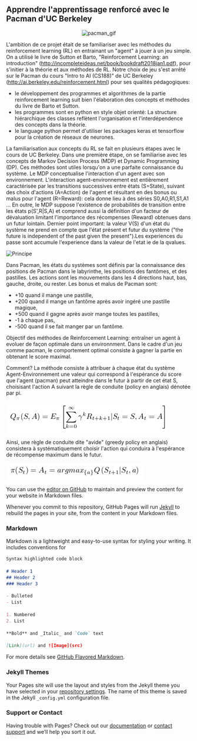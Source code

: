 ## Apprendre l'apprentissage renforcé avec le Pacman d'UC Berkeley

<p align="center">
  <img src="http://ai.berkeley.edu/images/pacman_game.gif" alt="pacman_gif"/>
</p>

L'ambition de ce projet était de se familiariser avec les méthodes du reinforcement learning (RL) en entrainant un "agent" à jouer à un jeu simple.
On a utilisé le livre de Sutton et Barto, "Reinforcement Learning: an introduction" (http://incompleteideas.net/book/bookdraft2018jan1.pdf), pour s'initier à la théorie et aux méthodes de RL.
Notre choix de jeu s'est arrêté sur le Pacman du cours "Intro to AI (CS188)" de UC Berkeley (http://ai.berkeley.edu/reinforcement.html) pour ses qualités pédagogiques: 
- le développement des programmes et algorithmes de la partie reinforcement learning suit bien l'élaboration des concepts et méthodes du livre de Barto et Sutton.
- les programmes sont en python en style objet orienté: La structure hiérarchique des classes reflètent l'organisation et l'interdépendence des concepts dans la théorie.
- le language python permet d'utiliser les packages keras et tensorflow pour la création de réseaux de neurones.

La familiarisation aux concepts du RL se fait en plusieurs étapes avec le cours de UC Berkeley. Dans une première étape, on se familiarise avec les concepts de Markov Decision Process (MDP) et Dynamic Programming (DP). Ces méthodes sont utiles lorsqu'on a une parfaite connaissance du système. Le MDP conceptualise l'interaction d'un agent avec son environnement. L'interaction agent-environnement est entièrement caractérisée par les transitions successives entre états (S=State), suivant des choix d'actions (A=Action) de l'agent et résultant en des bonus ou malus pour l'agent (R=Reward): cela donne lieu à des séries S0,A0,R1,S1,A1 ... En outre, le MDP suppose l'existence de probabilités de transition entre les états p(S',R|S,A) et comprend aussi la définition d'un facteur de dévaluation limitant l'importance des récompenses (Reward) obtenues dans un futur lointain. Dernier point important: la valeur V(S) d'un état du système ne prend en compte que l'état présent et futur du système ("the future is independent of the past given the present").Les experiences du passe sont accumule l'experience dans la valeur de l'etat ie de la qvalues.

![Principe](https://cdn-images-1.medium.com/max/1600/1*Z2yMvuQ1-t5Ol1ac_W4dOQ.png "Principe")

Dans Pacman, les états du systèmes sont définis par la connaissance des positions de Pacman dans le labyrinthe, les positions des fantômes, et des pastilles. Les actions sont les mouvements dans les 4 directions haut, bas, gauche, droite, ou rester. Les bonus et malus de Pacman sont:
- +10 quand il mange une pastille,
- +200 quand il mange un fantôme après avoir ingéré une pastille magique,
- +500 quand il gagne après avoir mange toutes les pastilles,
- -1 à chaque pas,
- -500 quand il se fait manger par un fantôme.

Objectif des méthodes de Reinforcement Learning: entraîner un agent à evoluer de façon optimale dans un environnment. Dans le cadre d'un jeu comme pacman, le comportement optimal consiste à gagner la partie en obtenant le score maximal.

Comment? La méthode consiste à attribuer à chaque état du système Agent-Environnement une valeur qui correspond à l'espérance du score que l'agent (pacman) peut atteindre dans le futur à partir de cet état S, choisisant l'action A suivant la règle de conduite (policy en anglais) dénotée par pi.

<img src="equ_1_Q.png">

Ainsi, une règle de conduite dite "avide" (greedy policy en anglais) consistera à systématiquement choisir l'action qui conduira à l'espérance de récompense maximum dans le futur.

<img src="equ_1_pi.png">













You can use the [editor on GitHub](https://github.com/brunolune/brunolune.github.io/edit/master/README.md) to maintain and preview the content for your website in Markdown files.

Whenever you commit to this repository, GitHub Pages will run [Jekyll](https://jekyllrb.com/) to rebuild the pages in your site, from the content in your Markdown files.

### Markdown

Markdown is a lightweight and easy-to-use syntax for styling your writing. It includes conventions for

```markdown
Syntax highlighted code block

# Header 1
## Header 2
### Header 3

- Bulleted
- List

1. Numbered
2. List

**Bold** and _Italic_ and `Code` text

[Link](url) and ![Image](src)
```

For more details see [GitHub Flavored Markdown](https://guides.github.com/features/mastering-markdown/).

### Jekyll Themes

Your Pages site will use the layout and styles from the Jekyll theme you have selected in your [repository settings](https://github.com/brunolune/brunolune.github.io/settings). The name of this theme is saved in the Jekyll `_config.yml` configuration file.

### Support or Contact

Having trouble with Pages? Check out our [documentation](https://help.github.com/categories/github-pages-basics/) or [contact support](https://github.com/contact) and we’ll help you sort it out.
